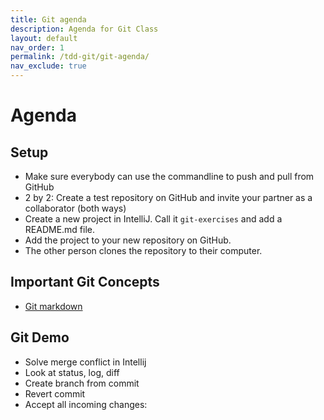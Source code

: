 ```yaml
---
title: Git agenda
description: Agenda for Git Class
layout: default
nav_order: 1
permalink: /tdd-git/git-agenda/
nav_exclude: true
---
```

# Agenda

## Setup

- Make sure everybody can use the commandline to push and pull from GitHub
- 2 by 2: Create a test repository on GitHub and invite your partner as a collaborator (both ways)
- Create a new project in IntelliJ. Call it `git-exercises` and add a README.md file.
- Add the project to your new repository on GitHub.
- The other person clones the repository to their computer.

## Important Git Concepts

- [Git markdown](git.md#important-git-concepts)

## Git Demo

- Solve merge conflict in Intellij  
- Look at status, log, diff
- Create branch from commit
- Revert commit
- Accept all incoming changes:
